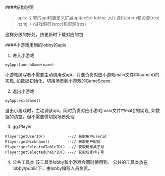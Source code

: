 ####结构说明
> apis: 引擎的api和自定义扩展api(ccEx)
> lobby: 大厅源码(srcc)和资源(res)
> hzmj: 小游戏源码(srcc)和资源(res)

这样分级的好处，热更新时下载对应的包

####小游戏用到的lobby的apis
1. 进入小游戏
```
myApp:launchGame(name)
```
小游戏编写者不需要主动调用改api，只要负责对应小游戏main文件中launch()的实现,
如数据初始化，切换场景到小游戏的GameScene.

2. 退出小游戏
```
myApp:exitGame()
```
退出小游戏时，主动调该api，同时负责对应小游戏main文件中exit()的实现,
如数据的清空，但不需要做切换场景处理

3. gg.Player
```
Player:getUserID()          --// 获取用户userid
Player:getNickname()        --// 获取用户昵称
Player:getSelectedTableID() --// 获取玩家桌子号
Player:getSelectedChairID() --// 获取玩家椅子号
```

4. 公共工具类
该工具类lobby和小游戏会同时使用到。
公共的工具类放在lobby/public下，由lobby编写人员负责。
